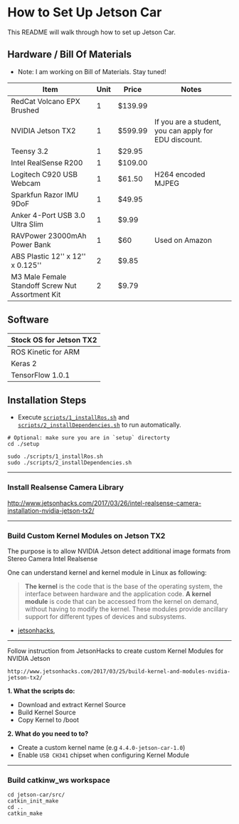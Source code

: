How to Set Up Jetson Car
========================

This README will walk through how to set up Jetson Car.


Hardware / Bill Of Materials
----------------------------
* Note: I am working on Bill of Materials. Stay tuned!


| **Item**                                         | **Unit** | **Price** | **Notes**                                                     |
|--------------------------------------------------|----------|---------------------|---------------------------------------------------------------|
| RedCat Volcano EPX Brushed                       | 1        | $139.99             |                                                               |
| NVIDIA Jetson TX2                                | 1        | $599.99             | If you are a student, you can apply for EDU discount. |
| Teensy 3.2                                       | 1        | $29.95              |                                                               |
| Intel RealSense R200                             | 1        | $109.00             |                                                               |
| Logitech C920 USB Webcam                         | 1        | $61.50              | H264 encoded MJPEG                                            |
| Sparkfun Razor IMU 9DoF                          | 1        | $49.95              |                                                               |
| Anker 4-Port USB 3.0 Ultra Slim                  | 1        | $9.99               |                                                               |
| RAVPower 23000mAh Power Bank                     | 1        | $60                 | Used on Amazon                                                |
| ABS Plastic 12'' x 12'' x 0.125''                | 2        | $9.85               |                                                               |
| M3 Male Female Standoff Screw Nut Assortment Kit | 2        | $9.79               |                                                               |


Software
--------

| Stock OS for Jetson TX2 |
|-------------------------|
| ROS Kinetic for ARM     |
| Keras 2                 |
| TensorFlow 1.0.1        |



Installation Steps
------------------

* Execute [`scripts/1_installRos.sh`](https://github.com/dat-ai/jetson-car/blob/master/setup/scripts/1_installRos.sh) and [`scripts/2_installDependencies.sh`](https://github.com/dat-ai/jetson-car/blob/master/setup/scripts/2_installDependencies.sh) to run automatically.
```
# Optional: make sure you are in `setup` directorty
cd ./setup

sudo ./scripts/1_installRos.sh
sudo ./scripts/2_installDependencies.sh
```
------------------------------------
### Install Realsense Camera Library
http://www.jetsonhacks.com/2017/03/26/intel-realsense-camera-installation-nvidia-jetson-tx2/


----------------------------------------------
### Build Custom Kernel Modules on Jetson TX2

The purpose is to allow NVIDIA Jetson detect additional image formats from Stereo Camera Intel Realsense

One can understand kernel and kernel module in Linux as following:

> **The kernel** is the code that is the base of the operating system, the interface between hardware and the application code.
> **A kernel module** is code that can be accessed from the kernel on demand, without having to modify the kernel. These modules provide ancillary support for different types of devices and subsystems.
- [jetsonhacks](http://www.jetsonhacks.com/2017/03/26/intel-realsense-camera-installation-nvidia-jetson-tx2/),
----

Follow instruction from JetsonHacks to create custom Kernel Modules for NVIDIA Jetson
```
http://www.jetsonhacks.com/2017/03/25/build-kernel-and-modules-nvidia-jetson-tx2/
```

**1. What the scripts do:**
* Download and extract Kernel Source
* Build Kernel Source
* Copy Kernel to /boot

**2. What do you need to to?**
* Create a custom kernel name (e.g `4.4.0-jetson-car-1.0`)
* Enable `USB CH341` chipset when configuring Kernel Module

-------------------------------
###  Build catkinw_ws workspace
```
cd jetson-car/src/
catkin_init_make
cd ..
catkin_make
```
